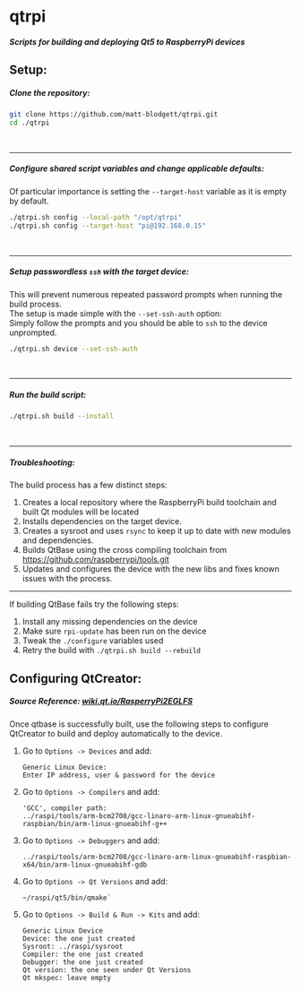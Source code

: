 # qtrpi
##### Scripts for building and deploying Qt5 to RaspberryPi devices

## Setup:
##### Clone the repository:

```bash
git clone https://github.com/matt-blodgett/qtrpi.git
cd ./qtrpi
```

<br>

---

##### Configure shared script variables and change applicable defaults:
Of particular importance is setting the `--target-host` variable as it is empty by default.

```bash
./qtrpi.sh config --local-path "/opt/qtrpi"
./qtrpi.sh config --target-host "pi@192.168.0.15"
```

<br>

---

##### Setup passwordless `ssh` with the target device:
This will prevent numerous repeated password prompts when running the build process.
<br>The setup is made simple with the `--set-ssh-auth` option:
<br>Simply follow the prompts and you should be able to `ssh` to the device unprompted.

```bash
./qtrpi.sh device --set-ssh-auth
```

<br>

---

##### Run the build script:

```bash
./qtrpi.sh build --install
```

<br>

---

##### Troubleshooting:

The build process has a few distinct steps:
1. Creates a local repository where the RaspberryPi build toolchain and built Qt modules will be located
2. Installs dependencies on the target device.
3. Creates a sysroot and uses `rsync` to keep it up to date with new modules and dependencies.
4. Builds QtBase using the cross compiling toolchain from https://github.com/raspberrypi/tools.git
5. Updates and configures the device with the new libs and fixes known issues with the process.

---

If building QtBase fails try the following steps:
1. Install any missing dependencies on the device
2. Make sure `rpi-update` has been run on the device
3. Tweak the `./configure` variables used
4. Retry the build with `./qtrpi.sh build --rebuild`

## Configuring QtCreator:
##### Source Reference: [wiki.qt.io/RasperryPi2EGLFS](https://wiki.qt.io/RaspberryPi2EGLFS)

Once qtbase is successfully built, use the following steps to configure QtCreator to build and deploy automatically to the device.
<br>

1. Go to `Options -> Devices` and add:
    ```
    Generic Linux Device:
    Enter IP address, user & password for the device
    ```
2. Go to `Options -> Compilers` and add:
    ```
    'GCC', compiler path: 
    ../raspi/tools/arm-bcm2708/gcc-linaro-arm-linux-gnueabihf-raspbian/bin/arm-linux-gnueabihf-g++
    ```
3. Go to `Options -> Debuggers` and add:
    ```
    ../raspi/tools/arm-bcm2708/gcc-linaro-arm-linux-gnueabihf-raspbian-x64/bin/arm-linux-gnueabihf-gdb
    ```
4. Go to `Options -> Qt Versions` and add:
    ```
    ~/raspi/qt5/bin/qmake`
    ```
5. Go to `Options -> Build & Run -> Kits` and add:
    ```
    Generic Linux Device
    Device: the one just created
    Sysroot: ../raspi/sysroot
    Compiler: the one just created
    Debugger: the one just created
    Qt version: the one seen under Qt Versions
    Qt mkspec: leave empty
    ```
